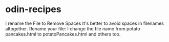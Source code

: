 # odin-recipes
 I rename the File to Remove Spaces
It's better to avoid spaces in filenames altogether. 
Rename your file:
I change the file name from potato pancakes.html to potatoPancakes.html and others too.